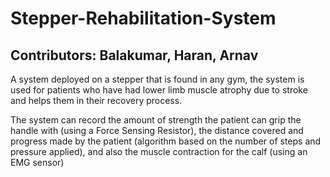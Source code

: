 # Stepper-Rehabilitation-System
## Contributors: Balakumar, Haran, Arnav

A system deployed on a stepper that is found in any gym, the system is used for patients who have had lower limb muscle atrophy due to stroke and helps them in their recovery process.

The system can record the amount of strength the patient can grip the handle with (using a Force Sensing Resistor), the distance covered and progress made by the patient (algorithm based on the number of steps and pressure applied), and also the muscle contraction for the calf (using an EMG sensor)
